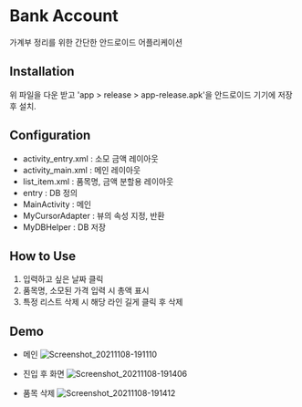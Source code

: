 # Bank Account

가계부 정리를 위한 간단한 안드로이드 어플리케이션


## Installation

위 파일을 다운 받고 'app > release > app-release.apk'을 안드로이드 기기에 저장 후 설치.


## Configuration

- activity_entry.xml : 소모 금액 레이아웃
- activity_main.xml : 메인 레이아웃
- list_item.xml : 품목명, 금액 분할용 레이아웃
- entry : DB 정의
- MainActivity : 메인
- MyCursorAdapter : 뷰의 속성 지정, 반환
- MyDBHelper : DB 저장


##  How to Use

1. 입력하고 싶은 날짜 클릭
2. 품목명, 소모된 가격 입력 시 총액 표시
3. 특정 리스트 삭제 시 해당 라인 길게 클릭 후 삭제


## Demo

- 메인
![Screenshot_20211108-191110](https://user-images.githubusercontent.com/93585651/144855004-97c86b24-988f-49be-9767-a878b2b76345.jpg)  


- 진입 후 화면
![Screenshot_20211108-191406](https://user-images.githubusercontent.com/93585651/144855099-81638edb-596d-4a8e-9e9c-22ac84340488.jpg)
  

- 품목 삭제
![Screenshot_20211108-191412](https://user-images.githubusercontent.com/93585651/144855152-dd7db38b-b787-4177-823e-919bfd84d4a6.jpg)  
